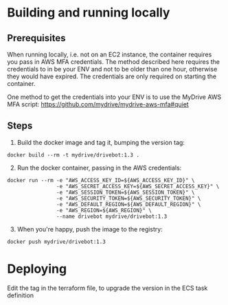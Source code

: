 
# Building and running locally

## Prerequisites

When running locally, i.e. not on an EC2 instance, the container requires you pass in AWS MFA credentials. The method described here requires the credentials to in be your ENV and not to be older than one hour, otherwise they would have expired. The credentials are only required on starting the container.

One method to get the credentials into your ENV is to use the MyDrive AWS MFA script: https://github.com/mydrive/mydrive-aws-mfa#quiet

## Steps

1) Build the docker image and tag it, bumping the version tag:

```
docker build --rm -t mydrive/drivebot:1.3 .
```

2) Run the docker container, passing in the AWS credentials:

```
docker run --rm -e "AWS_ACCESS_KEY_ID=${AWS_ACCESS_KEY_ID}" \
                -e "AWS_SECRET_ACCESS_KEY=${AWS_SECRET_ACCESS_KEY}" \
                -e "AWS_SESSION_TOKEN=${AWS_SESSION_TOKEN}" \
                -e "AWS_SECURITY_TOKEN=${AWS_SECURITY_TOKEN}" \
                -e "AWS_DEFAULT_REGION=${AWS_DEFAULT_REGION}" \
                -e "AWS_REGION=${AWS_REGION}" \
                --name drivebot mydrive/drivebot:1.3
```

3) When you're happy, push the image to the registry:

```
docker push mydrive/drivebot:1.3
```

# Deploying

Edit the tag in the terraform file, to upgrade the version in the ECS task
definition
